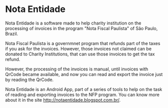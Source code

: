﻿# Nota Entidade

Nota Entidade is a software made to help charity institution on the processing of invoices in the program "Nota Fiscal Paulista" of São Paulo, Brazil.

Nota Fiscal Paulista is a governmnet program that refunds part of the taxes if you ask for the invoices. However, those invoices not claimed can be donated to Charity Institutions, that can use those invoices to get the tax refund.

However, the processing of the invoices is manual, until invoices with QrCode became available, and now you can read and export the invoice just by reading the QrCode.

Nota Entidade is an Android App, part of a series of tools to help on the task of reading and exporting invoices to the NFP program. You can know more about it in the site http://notaentidade.blogspot.com.br/.